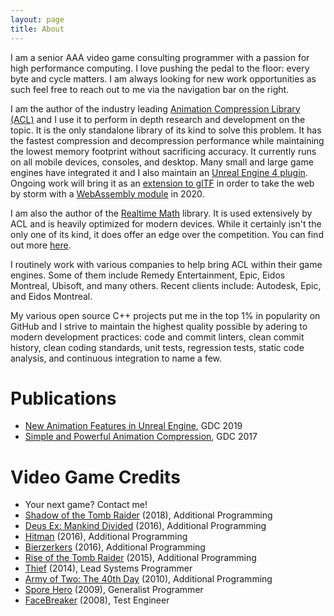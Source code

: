 ```yaml
---
layout: page
title: About
---
```


I am a senior AAA video game consulting programmer with a passion for high performance computing. I love pushing the pedal to the floor: every byte and cycle matters. I am always looking for new work opportunities as such feel free to reach out to me via the navigation bar on the right.

I am the author of the industry leading [Animation Compression Library (ACL)](https://github.com/nfrechette/acl) and I use it to perform in depth research and development on the topic. It is the only standalone library of its kind to solve this problem. It has the fastest compression and decompression performance while maintaining the lowest memory footprint without sacrificing accuracy. It currently runs on all mobile devices, consoles, and desktop. Many small and large game engines have integrated it and I also maintain an [Unreal Engine 4 plugin](https://github.com/nfrechette/acl-ue4-plugin). Ongoing work will bring it as an [extension to glTF](https://github.com/nfrechette/acl-gltf) in order to take the web by storm with a [WebAssembly module](https://github.com/nfrechette/acl-js) in 2020.

I am also the author of the [Realtime Math](https://github.com/nfrechette/rtm) library. It is used extensively by ACL and is heavily optimized for modern devices. While it certainly isn't the only one of its kind, it does offer an edge over the competition. You can find out more [here](https://nfrechette.github.io/2019/01/19/introducing_realtime_math/).

I routinely work with various companies to help bring ACL within their game engines. Some of them include Remedy Entertainment, Epic, Eidos Montreal, Ubisoft, and many others. Recent clients include: Autodesk, Epic, and Eidos Montreal.

My various open source C++ projects put me in the top 1% in popularity on GitHub and I strive to maintain the highest quality possible by adering to modern development practices: code and commit linters, clean commit history, clean coding standards, unit tests, regression tests, static code analysis, and continuous integration to name a few.

# Publications

* [New Animation Features in Unreal Engine](https://www.youtube.com/watch?v=tWVZ6KO4lRs), GDC 2019
* [Simple and Powerful Animation Compression](https://nfrechette.github.io/2017/03/08/anim_compression_gdc2017/), GDC 2017

# Video Game Credits

*  Your next game? Contact me!
*  [Shadow of the Tomb Raider](https://en.wikipedia.org/wiki/Shadow_of_the_Tomb_Raider) (2018), Additional Programming
*  [Deus Ex: Mankind Divided](https://en.wikipedia.org/wiki/Deus_Ex:_Mankind_Divided) (2016), Additional Programming
*  [Hitman](https://en.wikipedia.org/wiki/Hitman_(2016_video_game)) (2016), Additional Programming
*  [Bierzerkers](http://store.steampowered.com/app/348460/) (2016), Additional Programming
*  [Rise of the Tomb Raider](https://en.wikipedia.org/wiki/Rise_of_the_Tomb_Raider) (2015), Additional Programming
*  [Thief](https://en.wikipedia.org/wiki/Thief_(2014_video_game)) (2014), Lead Systems Programmer
*  [Army of Two: The 40th Day](https://en.wikipedia.org/wiki/Army_of_Two:_The_40th_Day) (2010), Additional Programming
*  [Spore Hero](https://en.wikipedia.org/wiki/Spore_Hero) (2009), Generalist Programmer
*  [FaceBreaker](https://en.wikipedia.org/wiki/FaceBreaker) (2008), Test Engineer
